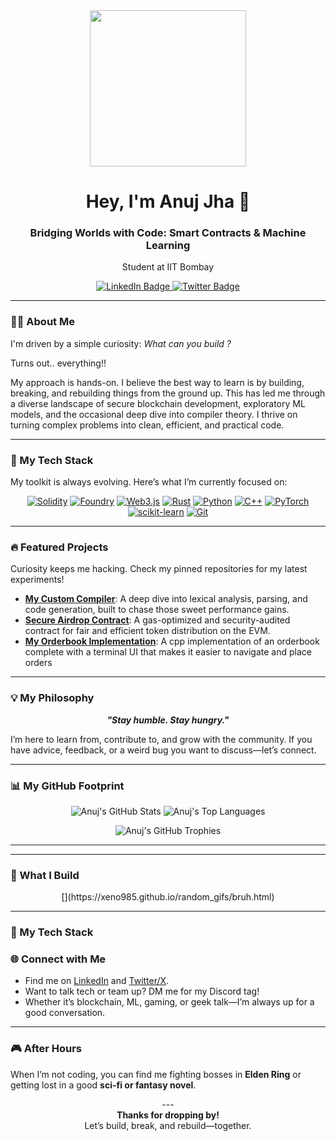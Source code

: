 <div id="header" align="center">
  <img src="https://media.giphy.com/media/iIqmM5tTjmpOB9mpbn/giphy.gif" width="250"/>
  
  <h1 align="center">Hey, I'm Anuj Jha 👋</h1>
  
  <h3 align="center">Bridging Worlds with Code: Smart Contracts & Machine Learning</h3>
  <p align="center">Student at IIT Bombay</p>
  
  <div id="badges" align="center">
    <a href="https://www.linkedin.com/in/anuj-jha-0a6146285/">
      <img src="https://img.shields.io/badge/LinkedIn-0077B5?style=for-the-badge&logo=linkedin&logoColor=white" alt="LinkedIn Badge"/>
    </a>
    <a href="https://x.com/AnujJha571205">
      <img src="https://img.shields.io/badge/Twitter-1DA1F2?style=for-the-badge&logo=twitter&logoColor=white" alt="Twitter Badge"/>
    </a>
  </div>
</div>

---

### 👨‍💻 About Me

 I'm driven by a simple curiosity: *What can you build ?*
 
 Turns out.. everything!!

My approach is hands-on. I believe the best way to learn is by building, breaking, and rebuilding things from the ground up. This has led me through a diverse landscape of secure blockchain development, exploratory ML models, and the occasional deep dive into compiler theory. I thrive on turning complex problems into clean, efficient, and practical code.

---

### 🚀 My Tech Stack

My toolkit is always evolving. Here’s what I’m currently focused on:

<p align="center">
  <a href="https://soliditylang.org/" target="_blank" rel="noreferrer"><img src="https://img.shields.io/badge/Solidity-363636?style=for-the-badge&logo=solidity&logoColor=white" alt="Solidity"/></a>
  <a href="https://book.getfoundry.sh/" target="_blank" rel="noreferrer"><img src="https://img.shields.io/badge/Foundry-333333?style=for-the-badge&logo=foundry&logoColor=white" alt="Foundry"/></a>
  <a href="https://www.javascript.com/" target="_blank" rel="noreferrer"><img src="https://img.shields.io/badge/Web3.js-F16822?style=for-the-badge&logo=web3.js&logoColor=white" alt="Web3.js"/></a>
  <a href="https://www.rust-lang.org" target="_blank" rel="noreferrer"><img src="https://img.shields.io/badge/Rust-000000?style=for-the-badge&logo=rust&logoColor=white" alt="Rust"/></a>
  <a href="https://www.python.org" target="_blank" rel="noreferrer"><img src="https://img.shields.io/badge/Python-3776AB?style=for-the-badge&logo=python&logoColor=white" alt="Python"/></a>
  <a href="https://isocpp.org/" target="_blank" rel="noreferrer"><img src="https://img.shields.io/badge/C++-00599C?style=for-the-badge&logo=c%2B%2B&logoColor=white" alt="C++"/></a>
  <a href="https://pytorch.org/" target="_blank" rel="noreferrer"><img src="https://img.shields.io/badge/PyTorch-EE4C2C?style=for-the-badge&logo=pytorch&logoColor=white" alt="PyTorch"/></a>
  <a href="https://scikit-learn.org/" target="_blank" rel="noreferrer"><img src="https://img.shields.io/badge/scikit--learn-F7931E?style=for-the-badge&logo=scikit-learn&logoColor=white" alt="scikit-learn"/></a>
  <a href="https://git-scm.com/" target="_blank" rel="noreferrer"><img src="https://img.shields.io/badge/Git-F05032?style=for-the-badge&logo=git&logoColor=white" alt="Git"/></a>
</p>

---

### 🔥 Featured Projects

Curiosity keeps me hacking. Check my pinned repositories for my latest experiments!

-   **[My Custom Compiler](https://github.com/AnujJha88/compiler)**: A deep dive into lexical analysis, parsing, and code generation, built to chase those sweet performance gains.
-   **[Secure Airdrop Contract](https://github.com/AnujJha88/airdrop)**: A gas-optimized and security-audited contract for fair and efficient token distribution on the EVM.
-   **[My Orderbook Implementation](https://github.com/Xeno985/Orderbook-cpp)**: A cpp implementation of an orderbook complete with a terminal UI that makes it easier to navigate and place orders

---

### 💡 My Philosophy

<p align="center">
  <b><i>"Stay humble. Stay hungry."</b></i>
</p>

I’m here to learn from, contribute to, and grow with the community. If you have advice, feedback, or a weird bug you want to discuss—let’s connect.

---

### 📊 My GitHub Footprint

<p align="center">
  <img src="https://github-readme-stats.vercel.app/api?username=AnujJha88&show_icons=true&theme=tokyonight&hide_border=true&include_all_commits=true&count_private=true" alt="Anuj's GitHub Stats" />
  <img src="https://github-readme-stats.vercel.app/api/top-langs/?username=AnujJha88&layout=compact&theme=tokyonight&hide_border=true" alt="Anuj's Top Languages" />
</p>
<p align="center">
  <img src="https://github-profile-trophy.vercel.app/?username=AnujJha88&theme=tokyonight&no-frame=true&no-bg=true&margin-w=4" alt="Anuj's GitHub Trophies" />
</p>

---

---

### 🎨 What I Build

<div align="center">
  [](https://xeno985.github.io/random_gifs/bruh.html)
</div>

---

### 🚀 My Tech Stack


### 🌐 Connect with Me

-   Find me on [LinkedIn](https://www.linkedin.com/in/anuj-jha-0a6146285/) and [Twitter/X](https://x.com/AnujJha571205).
-   Want to talk tech or team up? DM me for my Discord tag!
-   Whether it’s blockchain, ML, gaming, or geek talk—I’m always up for a good conversation.

---

### 🎮 After Hours

When I’m not coding, you can find me fighting bosses in **Elden Ring** or getting lost in a good **sci-fi or fantasy novel**.

<p align="center">
  ---
  <br>
  <b>Thanks for dropping by!</b>
  <br>
  Let’s build, break, and rebuild—together.
</p>
